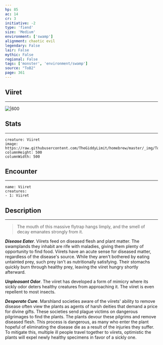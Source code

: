 ```yaml
---
hp: 85
ac: 14
cr: 3
initiative: -2
type: 'fiend'    
size: 'Medium'
environment: ['swamp']
alignment: chaotic evil
legendary: False
lair: False
mythic: False
regional: False
tags: ['monster', 'environment/swamp']
source: "ToB2"
page: 361
---
```


## Viiret
---

![|600](https://raw.githubusercontent.com/TheGiddyLimit/homebrew/master/_img/ToB2/creature/Viiret.webp)

## Stats
---

```statblock
creature: Viiret
image: https://raw.githubusercontent.com/TheGiddyLimit/homebrew/master/_img/ToB2/creature/token/Viiret%20%28Token%29.png
columnHeight: 500
columnWidth: 500
```

## Encounter
---

```encounter-table
name: Viiret
creatures:
- 1: Viiret
```

## Description
---
>The mouth of this massive flytrap hangs limply, and the smell of decay emanates strongly from it.

**_Disease Eater_**. Viirets feed on diseased flesh and plant matter. The swamplands they inhabit are rife with maladies, giving them plenty of opportunity to find food. Viirets have an acute sense for diseased matter, regardless of the disease's source. While they aren't bothered by eating untainted prey, such prey isn't as nutritionally satisfying. Their stomachs quickly burn through healthy prey, leaving the viiret hungry shortly afterward.

**_Unpleasant Odor_**. The viiret has developed a form of mimicry where its sickly odor deters healthy creatures from approaching it. The viiret is even repellent to most insects.

**_Desperate Cure_**. Marshland societies aware of the viirets' ability to remove disease often view the plants as agents of harsh deities that demand a price for divine gifts. These societies send plague victims on dangerous pilgrimages to find the plants. The plants devour these pilgrims and remove diseased flesh. This process is dangerous, as many who enter the plant hopeful of eliminating the disease die as a result of the injuries they suffer. To mitigate this, multiple ill people travel together to viirets, optimistic the plants will expel newly healthy specimens in favor of a sickly one.






